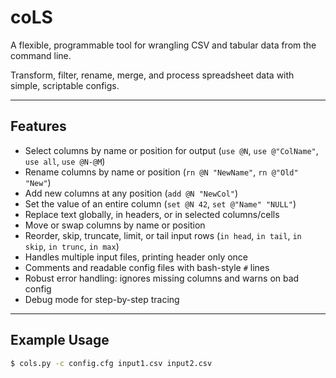 # coLS

A flexible, programmable tool for wrangling CSV and tabular data from the command line.

Transform, filter, rename, merge, and process spreadsheet data with simple, scriptable configs.

---

## Features

- Select columns by name or position for output (`use @N`, `use @"ColName"`, `use all`, `use @N-@M`)
- Rename columns by name or position (`rn @N "NewName"`, `rn @"Old" "New"`)
- Add new columns at any position (`add @N "NewCol"`)
- Set the value of an entire column (`set @N 42`, `set @"Name" "NULL"`)
- Replace text globally, in headers, or in selected columns/cells
- Move or swap columns by name or position
- Reorder, skip, truncate, limit, or tail input rows (`in head`, `in tail`, `in skip`, `in trunc`, `in max`)
- Handles multiple input files, printing header only once
- Comments and readable config files with bash-style `#` lines
- Robust error handling: ignores missing columns and warns on bad config
- Debug mode for step-by-step tracing

---

## Example Usage

```sh
$ cols.py -c config.cfg input1.csv input2.csv
